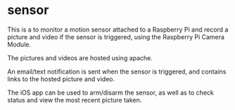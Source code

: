 # sensor
This is a to monitor a motion sensor attached to a Raspberry Pi and record a picture and video if the sensor is triggered, using the Raspberry Pi Camera Module.

The pictures and videos are hosted using apache.

An email/text notification is sent when the sensor is triggered, and contains links to the hosted picture and video.

The iOS app can be used to arm/disarm the sensor, as well as to check status and view the most recent picture taken.

